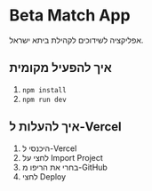 # Beta Match App

אפליקציה לשידוכים לקהילת ביתא ישראל.

## איך להפעיל מקומית

1. `npm install`
2. `npm run dev`

## איך להעלות ל-Vercel

1. היכנסי ל-Vercel
2. לחצי על Import Project
3. בחרי את הריפו מ-GitHub
4. לחצי Deploy
